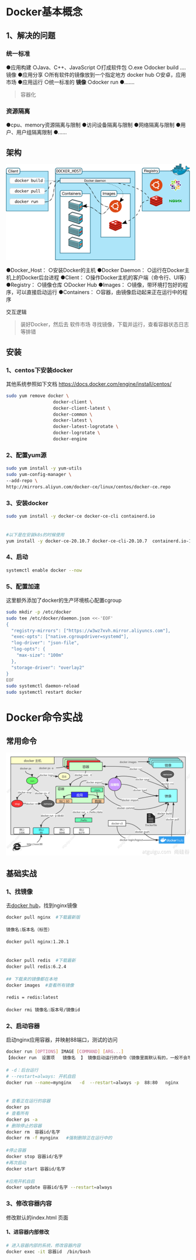 # Docker基本概念

## 1、解决的问题

### 统一标准

●应用构建 
○Java、C++、JavaScript
○打成软件包
○.exe
○docker build ....   镜像
●应用分享
○所有软件的镜像放到一个指定地方  docker hub
○安卓，应用市场
●应用运行
○统一标准的 **镜像**
○docker run
●.......

> 容器化

### 资源隔离

●cpu、memory资源隔离与限制
●访问设备隔离与限制
●网络隔离与限制
●用户、用户组隔离限制
●......

## 架构

![img](img/Docker基础.assets/1624937894925-f437bd98-94e2-4334-9657-afa69bb52179.svg)

●Docker_Host：
	○安装Docker的主机
●Docker Daemon：
	○运行在Docker主机上的Docker后台进程
●Client：
	○操作Docker主机的客户端（命令行、UI等）
●Registry：
	○镜像仓库
	○Docker Hub
●Images：
	○镜像，带环境打包好的程序，可以直接启动运行
●Containers：
	○容器，由镜像启动起来正在运行中的程序

交互逻辑

> 装好Docker，然后去 软件市场 寻找镜像，下载并运行，查看容器状态日志等排错

## 安装

### 1、centos下安装docker

其他系统参照如下文档
https://docs.docker.com/engine/install/centos/

```bash
sudo yum remove docker \
                  docker-client \
                  docker-client-latest \
                  docker-common \
                  docker-latest \
                  docker-latest-logrotate \
                  docker-logrotate \
                  docker-engine
```

### 2、配置yum源

```bash
sudo yum install -y yum-utils
sudo yum-config-manager \
--add-repo \
http://mirrors.aliyun.com/docker-ce/linux/centos/docker-ce.repo
```

### 3、安装docker

```bash
sudo yum install -y docker-ce docker-ce-cli containerd.io


#以下是在安装k8s的时候使用
yum install -y docker-ce-20.10.7 docker-ce-cli-20.10.7  containerd.io-1.4.6
```

### 4、启动

```bash
systemctl enable docker --now
```

### 5、配置加速

这里额外添加了docker的生产环境核心配置cgroup

```bash
sudo mkdir -p /etc/docker
sudo tee /etc/docker/daemon.json <<-'EOF'
{
  "registry-mirrors": ["https://w3wz7xvh.mirror.aliyuncs.com"],
  "exec-opts": ["native.cgroupdriver=systemd"],
  "log-driver": "json-file",
  "log-opts": {
    "max-size": "100m"
  },
  "storage-driver": "overlay2"
}
EOF
sudo systemctl daemon-reload
sudo systemctl restart docker
```

# Docker命令实战

## 常用命令

![image.png](img/Docker基础.assets/1625373590853-2aaaa76e-d5b5-446b-850a-f6cfa26ac70a.png)

## 基础实战

### 1、找镜像

去[docker hub](http://hub.docker.com/)，找到nginx镜像

```bash
docker pull nginx  #下载最新版

镜像名:版本名（标签）

docker pull nginx:1.20.1


docker pull redis  #下载最新
docker pull redis:6.2.4

## 下载来的镜像都在本地
docker images  #查看所有镜像

redis = redis:latest

docker rmi 镜像名:版本号/镜像id
```

### 2、启动容器

启动nginx应用容器，并映射88端口，测试的访问

```bash
docker run [OPTIONS] IMAGE [COMMAND] [ARG...]
【docker run  设置项   镜像名  】 镜像启动运行的命令（镜像里面默认有的，一般不会写）

# -d：后台运行
# --restart=always: 开机自启
docker run --name=mynginx   -d  --restart=always -p  88:80   nginx


# 查看正在运行的容器
docker ps
# 查看所有
docker ps -a
# 删除停止的容器
docker rm  容器id/名字
docker rm -f mynginx   #强制删除正在运行中的

#停止容器
docker stop 容器id/名字
#再次启动
docker start 容器id/名字

#应用开机自启
docker update 容器id/名字 --restart=always
```

### 3、修改容器内容

修改默认的index.html 页面

#### 1、进容器内部修改

```bash
# 进入容器内部的系统，修改容器内容
docker exec -it 容器id  /bin/bash
```

